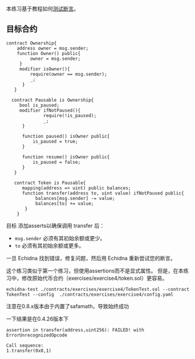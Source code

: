 本练习基于教程如何[测试断言](https://github.com/crytic/building-secure-contracts/blob/master/program-analysis/echidna/assertion-checking.md)。

## 目标合约
```
contract Ownership{
    address owner = msg.sender;
    function Owner() public{
         owner = msg.sender;
     }
     modifier isOwner(){
         require(owner == msg.sender);
         _;
      }
   }

  contract Pausable is Ownership{
     bool is_paused;
     modifier ifNotPaused(){
              require(!is_paused);
              _;
      }

      function paused() isOwner public{
          is_paused = true;
      }

      function resume() isOwner public{
          is_paused = false;
      }
   }

   contract Token is Pausable{
      mapping(address => uint) public balances;
      function transfer(address to, uint value) ifNotPaused public{
           balances[msg.sender] -= value;
           balances[to] += value;
       }
    }
```

目标
添加asserts以确保调用 transfer 后：

- `msg.sender` 必须有其初始余额或更少。
- `to` 必须有其初始余额或更多。

一旦 Echidna 找到错误，修复问题，然后用 Echidna 重新尝试您的断言。

这个练习类似于第一个练习，但使用assertions而不是显式属性。
但是，在本练习中，修改原始代币合约（exercises/exercise4/token.sol）更容易。

```
echidna-test ./contracts/exercises/exercise4/TokenTest.sol --contract TokenTest --config  ./contracts/exercises/exercise4/config.yaml
```
注意在0.8.x版本由于内置了safamath，导致始终成功

一下结果是在0.4.26版本下
```
assertion in transfer(address,uint256): FAILED! with ErrorUnrecognizedOpcode 

Call sequence:
1.transfer(0x0,1)  
```